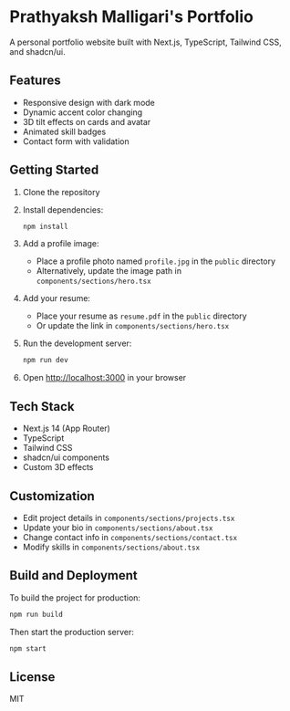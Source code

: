# Prathyaksh Malligari's Portfolio

A personal portfolio website built with Next.js, TypeScript, Tailwind CSS, and shadcn/ui.

## Features

- Responsive design with dark mode
- Dynamic accent color changing
- 3D tilt effects on cards and avatar
- Animated skill badges
- Contact form with validation

## Getting Started

1. Clone the repository
2. Install dependencies:
   ```bash
   npm install
   ```
3. Add a profile image:

   - Place a profile photo named `profile.jpg` in the `public` directory
   - Alternatively, update the image path in `components/sections/hero.tsx`

4. Add your resume:

   - Place your resume as `resume.pdf` in the `public` directory
   - Or update the link in `components/sections/hero.tsx`

5. Run the development server:

   ```bash
   npm run dev
   ```

6. Open [http://localhost:3000](http://localhost:3000) in your browser

## Tech Stack

- Next.js 14 (App Router)
- TypeScript
- Tailwind CSS
- shadcn/ui components
- Custom 3D effects

## Customization

- Edit project details in `components/sections/projects.tsx`
- Update your bio in `components/sections/about.tsx`
- Change contact info in `components/sections/contact.tsx`
- Modify skills in `components/sections/about.tsx`

## Build and Deployment

To build the project for production:

```bash
npm run build
```

Then start the production server:

```bash
npm start
```

## License

MIT
